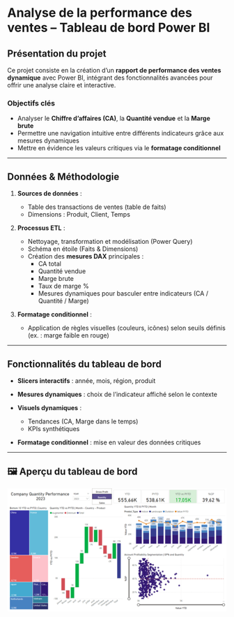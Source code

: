 # Analyse de la performance des ventes – Tableau de bord Power BI

## Présentation du projet
Ce projet consiste en la création d’un **rapport de performance des ventes dynamique** avec Power BI, intégrant des fonctionnalités avancées pour offrir une analyse claire et interactive.  

### Objectifs clés
- Analyser le **Chiffre d’affaires (CA)**, la **Quantité vendue** et la **Marge brute**  
- Permettre une navigation intuitive entre différents indicateurs grâce aux mesures dynamiques  
- Mettre en évidence les valeurs critiques via le **formatage conditionnel**  

---

## Données & Méthodologie

1. **Sources de données** :  
   - Table des transactions de ventes (table de faits)  
   - Dimensions : Produit, Client, Temps  

2. **Processus ETL** :  
   - Nettoyage, transformation et modélisation (Power Query)  
   - Schéma en étoile (Faits & Dimensions)  
   - Création des **mesures DAX** principales :
     - CA total  
     - Quantité vendue  
     - Marge brute  
     - Taux de marge %  
     - Mesures dynamiques pour basculer entre indicateurs (CA / Quantité / Marge)

3. **Formatage conditionnel** :  
   - Application de règles visuelles (couleurs, icônes) selon seuils définis (ex. : marge faible en rouge)  

---

## Fonctionnalités du tableau de bord
- **Slicers interactifs** : année, mois, région, produit  
- **Mesures dynamiques** : choix de l’indicateur affiché selon le contexte  
- **Visuels dynamiques** :
  - Tendances (CA, Marge dans le temps)  
  - KPIs synthétiques  

- **Formatage conditionnel** : mise en valeur des données critiques  

---

## 🖼️ Aperçu du tableau de bord


![image alt](./img/rapport.png)



